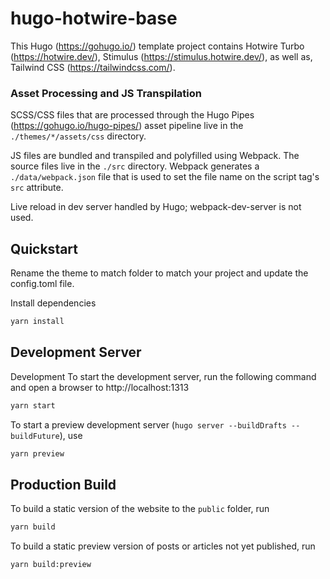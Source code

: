 # hugo-hotwire-base

This Hugo (https://gohugo.io/) template project contains Hotwire Turbo (https://hotwire.dev/), Stimulus (https://stimulus.hotwire.dev/), as well as, Tailwind CSS (https://tailwindcss.com/).

### Asset Processing and JS Transpilation
SCSS/CSS files that are processed through the Hugo Pipes (https://gohugo.io/hugo-pipes/) asset pipeline live in the `./themes/*/assets/css` directory.

JS files are bundled and transpiled and polyfilled using Webpack.  The source files live in the `./src` directory. 
Webpack generates a `./data/webpack.json` file that is used to set the file name on the script tag's `src` attribute.

Live reload in dev server handled by Hugo; webpack-dev-server is not used.

## Quickstart
Rename the theme to match folder to match your project and update the config.toml file.

Install dependencies
```bash
yarn install
```

## Development Server
Development
To start the development server, run the following command and open a browser to http://localhost:1313
```bash
yarn start
```

To start a preview development server (`hugo server --buildDrafts --buildFuture`), use
```bash
yarn preview
```

## Production Build
To build a static version of the website to the `public` folder, run
```bash
yarn build
```

To build a static preview version of posts or articles not yet published, run
```bash
yarn build:preview
```

